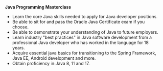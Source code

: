 **Java Programming Masterclass**

* Learn the core Java skills needed to apply for Java developer positions. <br>
* Be able to sit for and pass the Oracle Java Certificate exam if you choose. <br>
* Be able to demonstrate your understanding of Java to future employers.<br>
* Learn industry "best practices" in Java software development from a professional Java developer who has worked in the language for 18 years.<br>
* Acquire essential java basics for transitioning to the Spring Framework, Java EE, Android development and more.<br>
* Obtain proficiency in Java 8, 11 and 17.<br>